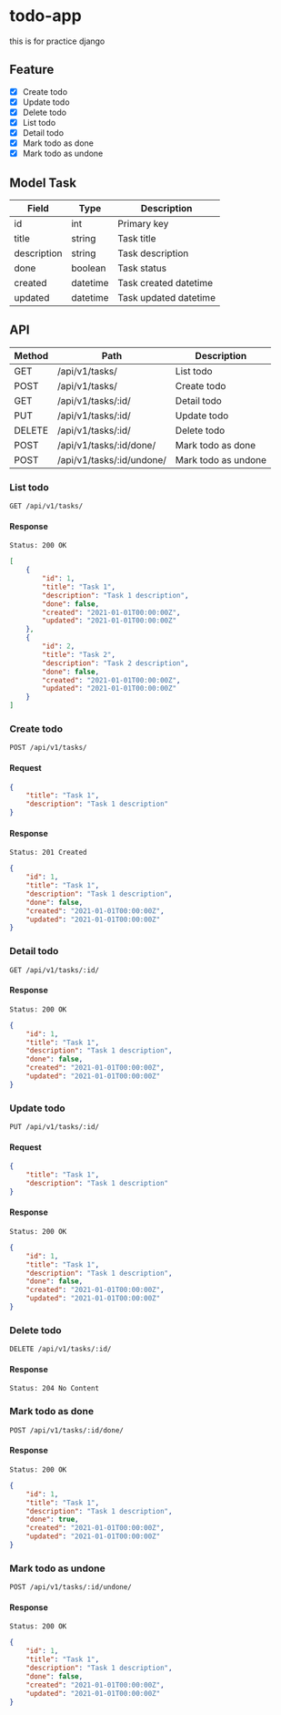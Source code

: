 # todo-app

this is for practice django

## Feature

- [x] Create todo
- [x] Update todo
- [x] Delete todo
- [x] List todo
- [x] Detail todo
- [x] Mark todo as done
- [x] Mark todo as undone

## Model Task

| Field | Type | Description |
| --- | --- | --- |
| id | int | Primary key |
| title | string | Task title |
| description | string | Task description |
| done | boolean | Task status |
| created | datetime | Task created datetime |
| updated | datetime | Task updated datetime |

## API

| Method | Path | Description |
| --- | --- | --- |
| GET | /api/v1/tasks/ | List todo |
| POST | /api/v1/tasks/ | Create todo |
| GET | /api/v1/tasks/:id/ | Detail todo |
| PUT | /api/v1/tasks/:id/ | Update todo |
| DELETE | /api/v1/tasks/:id/ | Delete todo |
| POST | /api/v1/tasks/:id/done/ | Mark todo as done |
| POST | /api/v1/tasks/:id/undone/ | Mark todo as undone |

### List todo

```
GET /api/v1/tasks/
```

#### Response

```
Status: 200 OK
```

```json
[
    {
        "id": 1,
        "title": "Task 1",
        "description": "Task 1 description",
        "done": false,
        "created": "2021-01-01T00:00:00Z",
        "updated": "2021-01-01T00:00:00Z"
    },
    {
        "id": 2,
        "title": "Task 2",
        "description": "Task 2 description",
        "done": false,
        "created": "2021-01-01T00:00:00Z",
        "updated": "2021-01-01T00:00:00Z"
    }
]
```

### Create todo

```
POST /api/v1/tasks/
```

#### Request

```json
{
    "title": "Task 1",
    "description": "Task 1 description"
}
```

#### Response

```
Status: 201 Created
```

```json
{
    "id": 1,
    "title": "Task 1",
    "description": "Task 1 description",
    "done": false,
    "created": "2021-01-01T00:00:00Z",
    "updated": "2021-01-01T00:00:00Z"
}
```

### Detail todo

```
GET /api/v1/tasks/:id/
```

#### Response

```
Status: 200 OK
```

```json
{
    "id": 1,
    "title": "Task 1",
    "description": "Task 1 description",
    "done": false,
    "created": "2021-01-01T00:00:00Z",
    "updated": "2021-01-01T00:00:00Z"
}
```

### Update todo

```
PUT /api/v1/tasks/:id/
```

#### Request

```json
{
    "title": "Task 1",
    "description": "Task 1 description"
}
```

#### Response

```
Status: 200 OK
```

```json
{
    "id": 1,
    "title": "Task 1",
    "description": "Task 1 description",
    "done": false,
    "created": "2021-01-01T00:00:00Z",
    "updated": "2021-01-01T00:00:00Z"
}
```

### Delete todo

```
DELETE /api/v1/tasks/:id/
```

#### Response

```
Status: 204 No Content
```

### Mark todo as done

```
POST /api/v1/tasks/:id/done/
```

#### Response

```
Status: 200 OK
```

```json
{
    "id": 1,
    "title": "Task 1",
    "description": "Task 1 description",
    "done": true,
    "created": "2021-01-01T00:00:00Z",
    "updated": "2021-01-01T00:00:00Z"
}
```

### Mark todo as undone

```
POST /api/v1/tasks/:id/undone/
```

#### Response

```
Status: 200 OK
```

```json
{
    "id": 1,
    "title": "Task 1",
    "description": "Task 1 description",
    "done": false,
    "created": "2021-01-01T00:00:00Z",
    "updated": "2021-01-01T00:00:00Z"
}
```
